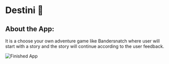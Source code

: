 # Destini 🤔

## About the App:

It is a choose your own adventure game like Bandersnatch where user will start with a story and the story will continue according to the user feedback.

![Finished App](https://github.com/londonappbrewery/Images/blob/master/Destini.gif)
